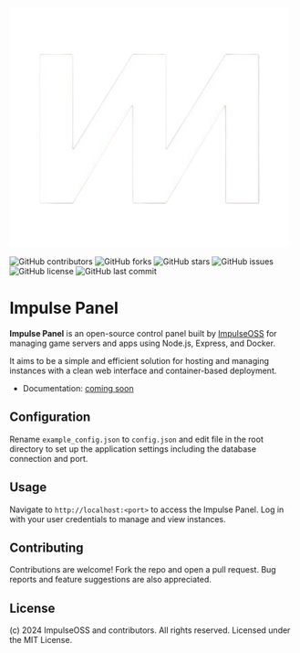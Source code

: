 ![Impulse Panel Logo](public/assets/logo.png)

![GitHub contributors](https://img.shields.io/github/contributors/impulseOSS/panel?style=for-the-badge)
![GitHub forks](https://img.shields.io/github/forks/impulseOSS/panel?style=for-the-badge)
![GitHub stars](https://img.shields.io/github/stars/impulseOSS/panel?style=for-the-badge)
![GitHub issues](https://img.shields.io/github/issues/impulseOSS/panel?style=for-the-badge)
![GitHub license](https://img.shields.io/github/license/impulseOSS/panel?style=for-the-badge)
![GitHub last commit](https://img.shields.io/github/last-commit/impulseOSS/panel?style=for-the-badge)

# Impulse Panel

**Impulse Panel** is an open-source control panel built by [ImpulseOSS](https://github.com/impulseOSS) for managing game servers and apps using Node.js, Express, and Docker.

It aims to be a simple and efficient solution for hosting and managing instances with a clean web interface and container-based deployment.

- Documentation: [coming soon](https://impulse.dev)


## Configuration

Rename `example_config.json` to `config.json` and edit file in the root directory to set up the application settings including the database connection and port.

## Usage

Navigate to `http://localhost:<port>` to access the Impulse Panel. Log in with your user credentials to manage and view instances.

## Contributing

Contributions are welcome! Fork the repo and open a pull request.
Bug reports and feature suggestions are also appreciated.

## License

(c) 2024 ImpulseOSS and contributors. All rights reserved. Licensed under the MIT License.
